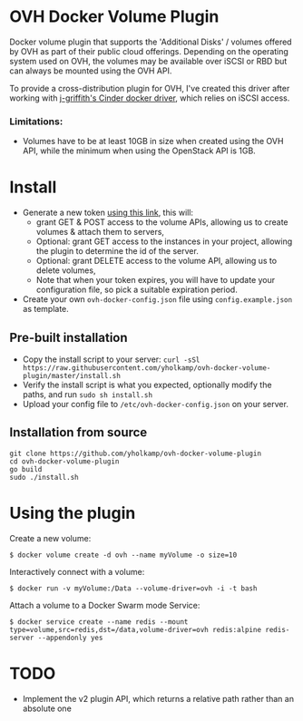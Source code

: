 # OVH Docker Volume Plugin

Docker volume plugin that supports the 'Additional Disks' / volumes offered by OVH as part of their public cloud offerings.
Depending on the operating system used on OVH, the volumes may be available over iSCSI or RBD but can always be mounted using the OVH API.
 
To provide a cross-distribution plugin for OVH, I've created this driver after working with [j-griffith's Cinder docker driver](https://github.com/j-griffith/cinder-docker-driver), which relies on iSCSI access.

### Limitations:

* Volumes have to be at least 10GB in size when created using the OVH API, while the minimum when using the OpenStack API is 1GB.

# Install

* Generate a new token [using this link](https://api.ovh.com/createToken/?GET=/cloud/project/*/volume*&POST=/cloud/project/*/volume*&GET=/cloud/project/*/instance&DELETE=/cloud/project/*/volume/*), this will:
    * grant GET & POST access to the volume APIs, allowing us to create volumes & attach them to servers,
    * Optional: grant GET access to the instances in your project, allowing the plugin to determine the id of the server.
    * Optional: grant DELETE access to the volume API, allowing us to delete volumes,
    * Note that when your token expires, you will have to update your configuration file, so pick a suitable expiration period.
* Create your own `ovh-docker-config.json` file using `config.example.json` as template.

## Pre-built installation

* Copy the install script to your server: `curl -sSl https://raw.githubusercontent.com/yholkamp/ovh-docker-volume-plugin/master/install.sh`
* Verify the install script is what you expected, optionally modify the paths, and run `sudo sh install.sh`
* Upload your config file to `/etc/ovh-docker-config.json` on your server.

## Installation from source

    git clone https://github.com/yholkamp/ovh-docker-volume-plugin
    cd ovh-docker-volume-plugin
    go build
    sudo ./install.sh

# Using the plugin

Create a new volume:

    $ docker volume create -d ovh --name myVolume -o size=10
    
Interactively connect with a volume:
    
    $ docker run -v myVolume:/Data --volume-driver=ovh -i -t bash

Attach a volume to a Docker Swarm mode Service:

    $ docker service create --name redis --mount type=volume,src=redis,dst=/data,volume-driver=ovh redis:alpine redis-server --appendonly yes

# TODO

* Implement the v2 plugin API, which returns a relative path rather than an absolute one
